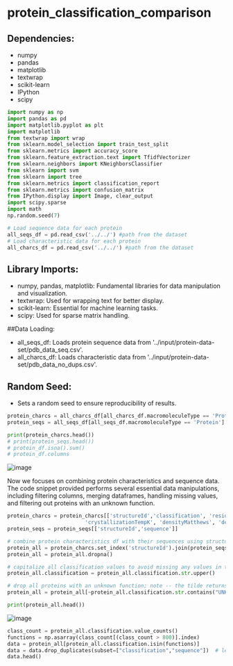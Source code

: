 # protein_classification_comparison

## Dependencies:
- numpy
- pandas
- matplotlib
- textwrap
- scikit-learn
- IPython
- scipy

```python
import numpy as np
import pandas as pd
import matplotlib.pyplot as plt
import matplotlib
from textwrap import wrap
from sklearn.model_selection import train_test_split
from sklearn.metrics import accuracy_score
from sklearn.feature_extraction.text import TfidfVectorizer
from sklearn.neighbors import KNeighborsClassifier
from sklearn import svm
from sklearn import tree
from sklearn.metrics import classification_report
from sklearn.metrics import confusion_matrix
from IPython.display import Image, clear_output
import scipy.sparse
import math
np.random.seed(7)

# Load sequence data for each protein
all_seqs_df = pd.read_csv('../../') #path from the dataset
# Load characteristic data for each protein
all_charcs_df = pd.read_csv('../../') #path from the dataset
```

## Library Imports:

- numpy, pandas, matplotlib: Fundamental libraries for data manipulation and visualization.
- textwrap: Used for wrapping text for better display.
- scikit-learn: Essential for machine learning tasks.
- scipy: Used for sparse matrix handling.

##Data Loading:

- all_seqs_df: Loads protein sequence data from '../input/protein-data-set/pdb_data_seq.csv'.
- all_charcs_df: Loads characteristic data from '../input/protein-data-set/pdb_data_no_dups.csv'.

## Random Seed:

- Sets a random seed to ensure reproducibility of results.

```python
protein_charcs = all_charcs_df[all_charcs_df.macromoleculeType == 'Protein'].reset_index(drop=True)
protein_seqs = all_seqs_df[all_seqs_df.macromoleculeType == 'Protein'].reset_index(drop=True)

print(protein_charcs.head())
# print(protein_seqs.head())
# protein_df.isna().sum()
# protein_df.columns
```


![image](https://github.com/IDrDomino/protein_classification_comparison/assets/154571800/6ec14556-0f67-4532-b7ac-890b07aff054)

Now we focuses on combining protein characteristics and sequence data. The code snippet provided performs several essential data manipulations, including filtering columns, merging dataframes, handling missing values, and filtering out proteins with an unknown function.


```python
protein_charcs = protein_charcs[['structureId','classification', 'residueCount', 'structureMolecularWeight',\
                         'crystallizationTempK', 'densityMatthews', 'densityPercentSol','phValue']]
protein_seqs = protein_seqs[['structureId','sequence']]

# combine protein characteristics df with their sequences using structureId
protein_all = protein_charcs.set_index('structureId').join(protein_seqs.set_index('structureId'))
protein_all = protein_all.dropna()

# capitalize all classification values to avoid missing any values in the next step
protein_all.classification = protein_all.classification.str.upper()

# drop all proteins with an unknown function; note -- the tilde returns the inverse of a filter
protein_all = protein_all[~protein_all.classification.str.contains("UNKNOWN FUNCTION")]

print(protein_all.head())
```

![image](https://github.com/IDrDomino/protein_classification_comparison/assets/154571800/ce46072b-9f62-4a5c-b772-38eb24cd91ae)

```python
class_count = protein_all.classification.value_counts()
functions = np.asarray(class_count[(class_count > 800)].index)
data = protein_all[protein_all.classification.isin(functions)]
data = data.drop_duplicates(subset=["classification","sequence"])  # leaving more rows results in duplciates / index related?
data.head()
```

